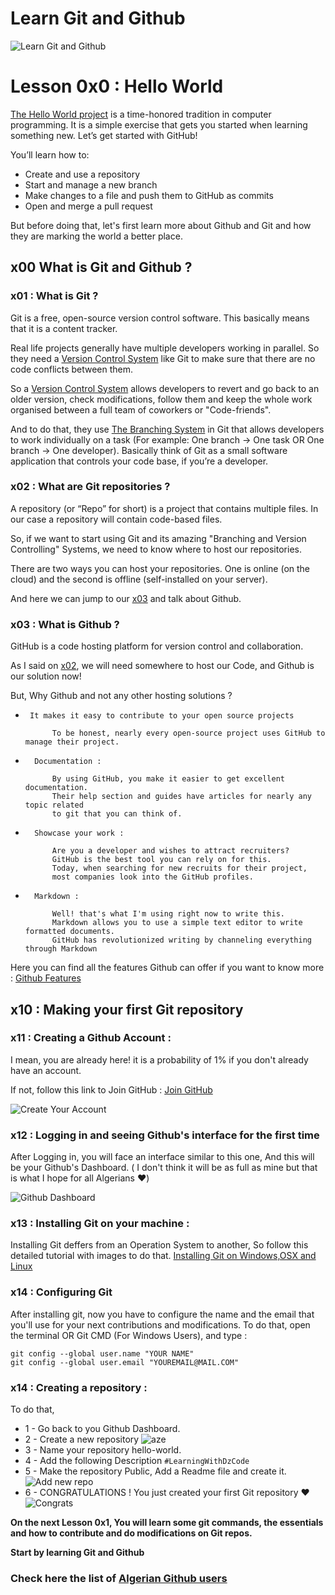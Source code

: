 # Learn Git and Github
![Learn Git and Github](https://www.freecodecamp.org/news/content/images/2019/11/cover-pic.jpeg)
# Lesson 0x0 : Hello World

[The Hello World project](https://en.wikipedia.org/wiki/%22Hello,_World!%22_program) is a time-honored tradition in computer programming. It is a simple exercise that gets you started when learning something new. Let’s get started with GitHub!

You’ll learn how to:

*   Create and use a repository
*   Start and manage a new branch
*   Make changes to a file and push them to GitHub as commits
*   Open and merge a pull request

But before doing that, let's first learn more about Github and Git and how they are marking the world a better place.

## x00 What is Git and Github ?

### x01 : What is Git ? 

Git is a free, open-source version control software. This basically means that it is a content tracker.

Real life projects generally have multiple developers working in parallel. So they need a [Version Control System](https://en.wikipedia.org/wiki/Version_control) like Git to make sure that there are no code conflicts between them.

So a [Version Control System](https://en.wikipedia.org/wiki/Version_control) allows developers to revert and go back to an older version, check modifications, follow them and keep the whole work organised between a full team of coworkers or "Code-friends".

And to do that, they use [The Branching System](https://en.wikipedia.org/wiki/Branching_(version_control)) in Git that allows developers to work individually on a task (For example: One branch -> One task OR One branch -> One developer). Basically think of Git as a small software application that controls your code base, if you’re a developer.


### x02 : What are Git repositories ?

A repository (or “Repo” for short) is a project that contains multiple files. In our case a repository will contain code-based files.

So, if we want to start using Git and its amazing "Branching and Version Controlling" Systems, we need to know where to host our repositories.

There are two ways you can host your repositories. One is online (on the cloud) and the second is offline (self-installed on your server).

And here we can jump to our [x03](README.md#x03--what-is-github-) and talk about Github.

### x03 : What is Github ? 

GitHub is a code hosting platform for version control and collaboration. 

As I said on [x02](README.md#x02--what-are-git-repositories-), we will need somewhere to host our Code, and Github is our solution now!

But, Why Github and not any other hosting solutions ?

*      It makes it easy to contribute to your open source projects
            
            To be honest, nearly every open-source project uses GitHub to manage their project.

*       Documentation :

            By using GitHub, you make it easier to get excellent documentation. 
            Their help section and guides have articles for nearly any topic related 
            to git that you can think of.

*       Showcase your work : 
            
            Are you a developer and wishes to attract recruiters? 
            GitHub is the best tool you can rely on for this. 
            Today, when searching for new recruits for their project, 
            most companies look into the GitHub profiles.

*       Markdown : 

            Well! that's what I'm using right now to write this.
            Markdown allows you to use a simple text editor to write formatted documents.
            GitHub has revolutionized writing by channeling everything through Markdown

Here you can find all the features Github can offer if you want to know more : [Github Features](https://github.com/features)

## x10 : Making your first Git repository 

### x11 : Creating a Github Account :
I mean, you are already here! it is a probability of 1% if you don't already have an account.

If not, follow this link to Join GitHub : [Join GitHub](https://github.com/join)

![Create Your Account](https://i.imgur.com/9lFgdA0.png)

### x12 : Logging in and seeing Github's interface for the first time

After Logging in, you will face an interface similar to this one, And this will be your Github's Dashboard.
( I don't think it will be as full as mine but that is what I hope for all Algerians ♥️)

![Github Dashboard](https://i.imgur.com/5yF11Hg.png)

### x13 : Installing Git on your machine : 

Installing Git deffers from an Operation System to another, So follow this detailed tutorial with images to do that. [Installing Git on Windows,OSX and Linux](git_install.md)

### x14 : Configuring Git
After installing git, now you have to configure the name and the email that you'll use for your next contributions and modifications.
To do that, open the terminal OR Git CMD (For Windows Users), and type :
```
git config --global user.name "YOUR NAME"
git config --global user.email "YOUREMAIL@MAIL.COM"
```

### x14 : Creating a repository :
To do that, 

-   1 - Go back to you Github Dashboard.
-   2 - Create a new repository ![aze](https://i.imgur.com/6kWsnjg.png)
-   3 - Name your repository hello-world.
-   4 - Add the following Description `#LearningWithDzCode`
-   5 - Make the repository Public, Add a Readme file and create it.![Add new repo](https://i.imgur.com/1rZE99v.png)
-   6 - CONGRATULATIONS ! You just created your first Git repository ♥️ ![Congrats](https://i.imgur.com/gJUKJxD.png)

<b>On the next Lesson 0x1, You will learn some git commands, the essentials and how to contribute and do modifications on Git repos.<b>

Start by learning Git and Github
### Check here the list of [Algerian Github users](Algerian-gh-users.md)


